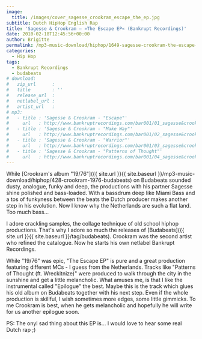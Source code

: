 ```yaml
---
image:
  title: /images/cover_sagesse_crookram_escape_the_ep.jpg
subtitle: Dutch HipHop English Rap
title: 'Sagesse & Crookram – »The Escape EP« (Bankrupt Recordings)'
date: 2010-02-18T12:45:56+00:00
author: Brigitte
permalink: /mp3-music-download/hiphop/1649-sagesse-crookram-the-escape-ep-bankrupt-recordings
categories:
  - Hip Hop
tags:
  - Bankrupt Recordings
  - budabeats
# download:
#   zip_url      : 
#   title        : ''
#   release_url  : 
#   netlabel_url : 
#   artist_url   : 
# mp3:
#   - title : 'Sagesse & Crookram - "Escape"'
#     url   : http://www.bankruptrecordings.com/bar001/01_sagesse&crookram-escape.mp3
#   - title : 'Sagesse & Crookram - "Make Way"'
#     url   : http://www.bankruptrecordings.com/bar001/02_sagesse&crookram-make_way.mp3
#   - title : 'Sagesse & Crookram - "Warrior"'
#     url   : http://www.bankruptrecordings.com/bar001/03_sagesse&crookram-warrior.mp3
#   - title : 'Sagesse & Crookram - "Patterns of Thought"'
#     url   : http://www.bankruptrecordings.com/bar001/04_sagesse&crookram-patterns_of_thought.mp3
---
```

While [Crookram's album "19/76"]({{ site.url }}{{ site.baseurl }}/mp3-music-download/hiphop/428-crookram-1976-budabeats) on Budabeats sounded dusty, analogue, funky and deep, the productions with his partner Sagesse shine polished and bass-loaded. With a bassdrum deep like Miami Bass and a tos of funkyness between the beats the Dutch producer makes another step in his evolution. Now I know why the Netherlands are such a flat land. Too much bass...<!--more-->

I adore crackling samples, the collage technique of old school hiphop productions. That's why I adore so much the releases of [Budabeats]({{ site.url }}{{ site.baseurl }}/tag/budabeats). Crookram was the second artist who refined the catalogue. Now he starts his own netlabel Bankrupt Recordings.

While "19/76" was epic, "The Escape EP" is pure and a great production featuring different MCs - I guess from the Netherlands. Tracks like "Patterns of Thought (ft. Wreckitnize)" were produced to walk through the city in the sunshine and get a little melancholic. What amuses me, is that I like the instrumental called "Epilogue" the best. Maybe this is the track which glues his old album on Budabeats together with his next step. Even if the whole production is skillful, I wish sometimes more edges, some little gimmicks. To me Crookram is best, when he gets melancholic and hopefully he will write for us another epilogue soon.

PS: The onyl sad thing about this EP is... I would love to hear some real Dutch rap ;)